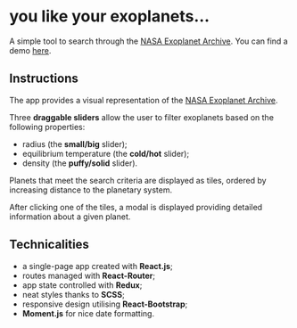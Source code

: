 # you like your exoplanets…

A simple tool to search through the [NASA Exoplanet Archive](https://exoplanetarchive.ipac.caltech.edu/). You can find a demo [here](https://youlikeyourexoplanets.netlify.com/).

## Instructions

The app provides a visual representation of the [NASA Exoplanet Archive](https://exoplanetarchive.ipac.caltech.edu/).

Three **draggable sliders** allow the user to filter exoplanets based on the following properties:
* radius (the **small/big** slider);
* equilibrium temperature (the **cold/hot** slider);
* density (the **puffy/solid** slider).

Planets that meet the search criteria are displayed as tiles, ordered by increasing distance to the planetary system.

After clicking one of the tiles, a modal is displayed providing detailed information about a given planet.

## Technicalities

* a single-page app created with **React.js**;
* routes managed with **React-Router**;
* app state controlled with **Redux**;
* neat styles thanks to **SCSS**;
* responsive design utilising **React-Bootstrap**;
* **Moment.js** for nice date formatting.
